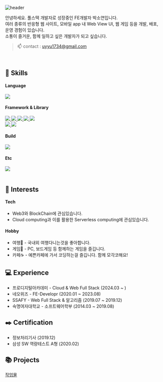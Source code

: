 ![header](https://capsule-render.vercel.app/api?type=wave&color=e0ffff&height=300&section=header&text=FE%20개발자,%20박소연입니다&fontSize=50)
<!-- # FE 개발자, 박소연입니다 -->

안녕하세요. 풀스택 개발자로 성장중인 FE개발자 박소연입니다.  
여러 종류의 반응형 웹 사이트, 모바일 app 내 Web View UI, 웹 게임 등을 개발, 배포, 운영 경험이 있습니다.  
소통이 즐거운, 함께 일하고 싶은 개발자가 되고 싶습니다.

> 📫 contact : uyyu1734@gmail.com

<br/>
<h2>🌱 Skills</h2>
<div>
  <h4> Language </h4>
  <a href="https://skillicons.dev">
    <img src="https://skillicons.dev/icons?i=html,css,sass,js,ts" />
  </a>
</div>  
<div>
  <h4>Framework & Library </h4>
  <a href="https://skillicons.dev">
    <img src="https://img.shields.io/badge/React-61DAFB?style=flat&logo=react&logoColor=white"/>
    <img src="https://img.shields.io/badge/React Native-61DAFB?style=flat&logo=react&logoColor=white"/>
    <img src="https://img.shields.io/badge/jQuery-0769AD?style=flat&logo=jQuery&logoColor=white"/>
    <img src="https://img.shields.io/badge/i18next-26A69A?style=flat&logo=i18next&logoColor=white"/>
    <img src="https://img.shields.io/badge/Web3.js-F16822?style=flat&logo=web3dotjs&logoColor=white"/>
    <br/>
    <img src="https://img.shields.io/badge/Astro.js-bc52ee?style=flat&logo=astro&logoColor=white"/>
    <img src="https://img.shields.io/badge/Socket.io-010101?style=flat&logo=socketdotio&logoColor=white"/>
  </a>
</div>  
<div>
  <h4>Build</h4>
  <a href="https://skillicons.dev">
    <img src="https://skillicons.dev/icons?i=vite" />
  </a>
</div>
<div>
  <h4>Etc</h4>
  <a href="https://skillicons.dev">
    <img src="https://skillicons.dev/icons?i=figma,photoshop,aws,gcp" />
  </a>
</div>
<br/>
<h2>🤩 Interests</h2>
<div>
 <h4>Tech</h4>
 <ul>
  <li>Web3와 BlockChain에 관심있습니다. </li>
  <li>Cloud computing과 이를 활용한 Serverless computing에 관심있습니다. </li>
 </ul>
</div>
<div>
 <h4>Hobby</h4>
 <ul>
  <li>여행🌴 - 국내외 여행다니는것을 좋아합니다. </li>
  <li>게임🥊 - PC, 보드게임 등 함께하는 게임을 즐깁니다.</li>
   <li>카페☕️ - 예쁜카페에 가서 코딩하는걸 즐깁니다. 함께 모각코해요!</li>
 </ul>
</div>

## 💻 Experience

- 프로디지털아카데미 - Cloud & Web Full Stack (2024.03 ~ )
- 네오위즈 - FE-Developr (2020.01 ~ 2023.08)
- SSAFY - Web Full Stack & 알고리즘 (2019.07 ~ 2019.12)
- 숙명여자대학교 - 소프트웨어학부 (2014.03 ~ 2019.08)

## ✒️ Certification

- 정보처리기사 (2019.12)
- 삼성 SW 역량테스트 A형 (2020.02)

## 📚 Projects
<a href="https://soyalattee.github.io/portfolio/" target="_blank">작업물</a>


